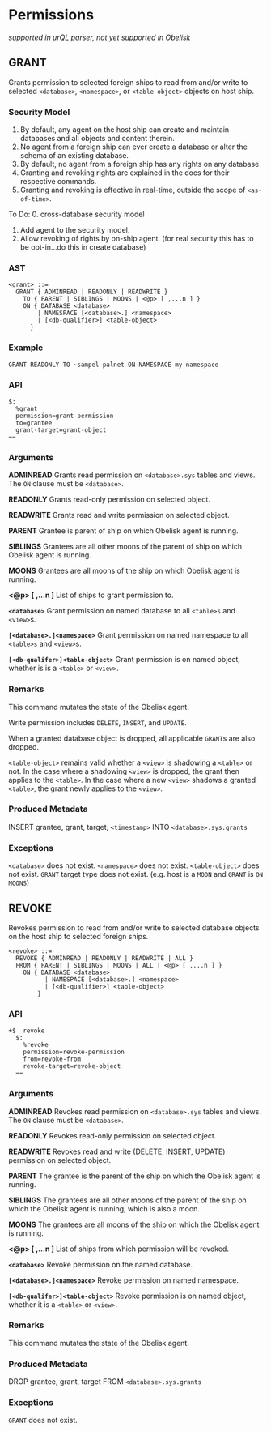 # Permissions
*supported in urQL parser, not yet supported in Obelisk*

## GRANT

Grants permission to selected foreign ships to read from and/or write to selected `<database>`, `<namespace>`, or `<table-object>` objects on host ship.

### Security Model

1. By default, any agent on the host ship can create and maintain databases and all objects and content therein.
2. No agent from a foreign ship can ever create a database or alter the schema of an existing database.
3. By default, no agent from a foreign ship has any rights on any database.
4. Granting and revoking rights are explained in the docs for their respective commands.
5. Granting and revoking is effective in real-time, outside the scope of `<as-of-time>`.

To Do:
0. cross-database security model
1. Add agent to the security model.
2. Allow revoking of rights by on-ship agent. (for real security this has to be opt-in...do this in create database)

### AST
```
<grant> ::=
  GRANT { ADMINREAD | READONLY | READWRITE }
    TO { PARENT | SIBLINGS | MOONS | <@p> [ ,...n ] }
    ON { DATABASE <database>
        | NAMESPACE [<database>.] <namespace>
        | [<db-qualifier>] <table-object> 
      }
```

### Example

`GRANT READONLY TO ~sampel-palnet ON NAMESPACE my-namespace`

### API
```
$:
  %grant
  permission=grant-permission
  to=grantee
  grant-target=grant-object
==
```

### Arguments

**ADMINREAD**
Grants read permission on `<database>.sys` tables and views.
The `ON` clause must be `<database>`.

**READONLY**
Grants read-only permission on selected object.

**READWRITE**
Grants read and write permission on selected object.

**PARENT**
Grantee is parent of ship on which Obelisk agent is running.

**SIBLINGS**
Grantees are all other moons of the parent of ship on which Obelisk agent is running.

**MOONS**
Grantees are all moons of the ship on which Obelisk agent is running.

**<@p> [ ,...n ]**
List of ships to grant permission to.

**`<database>`**
Grant permission on named database to all `<table>s` and `<view>`s.

**`[<database>.]<namespace>`**
Grant permission on named namespace to all `<table>s` and `<view>`s.

**`[<db-qualifer>]<table-object>`**
Grant permission is on named object, whether is is a `<table>` or `<view>`.

### Remarks

This command mutates the state of the Obelisk agent.

Write permission includes `DELETE`, `INSERT`, and `UPDATE`.

When a granted database object is dropped, all applicable `GRANT`s are also dropped.

`<table-object>` remains valid whether a `<view>` is shadowing a `<table>` or not.
In the case where a shadowing `<view>` is dropped, the grant then applies to the `<table>`. In the case where a new `<view>` shadows a granted `<table>`, the grant newly applies to the `<view>`.


### Produced Metadata

INSERT grantee, grant, target, `<timestamp>` INTO `<database>.sys.grants`

### Exceptions

`<database>` does not exist.
`<namespace>` does not exist.
`<table-object>` does not exist.
`GRANT` target type does not exist. (e.g. host is a `MOON` and `GRANT` is `ON MOONS`)


## REVOKE

Revokes permission to read from and/or write to selected database objects on the host ship to selected foreign ships.

```
<revoke> ::=
  REVOKE { ADMINREAD | READONLY | READWRITE | ALL }
  FROM { PARENT | SIBLINGS | MOONS | ALL | <@p> [ ,...n ] }
    ON { DATABASE <database>
          | NAMESPACE [<database>.] <namespace>
          | [<db-qualifier>] <table-object> 
        }
```


### API
```
+$  revoke
  $:
    %revoke
    permission=revoke-permission
    from=revoke-from
    revoke-target=revoke-object
  ==
```

### Arguments

**ADMINREAD**
Revokes read permission on `<database>.sys` tables and views. The `ON` clause must be `<database>`.

**READONLY**
Revokes read-only permission on selected object.

**READWRITE**
Revokes read and write (DELETE, INSERT, UPDATE) permission on selected object.

**PARENT**
The grantee is the parent of the ship on which the Obelisk agent is running.

**SIBLINGS**
The grantees are all other moons of the parent of the ship on which the Obelisk agent is running, which is also a moon.

**MOONS**
The grantees are all moons of the ship on which the Obelisk agent is running.

**<@p> [ ,...n ]**
List of ships from which permission will be revoked.

**`<database>`**
Revoke permission on the named database.

**`[<database>.]<namespace>`**
Revoke permission on named namespace.

**`[<db-qualifer>]<table-object>`**
Revoke permission is on named object, whether it is a `<table>` or `<view>`.

### Remarks

This command mutates the state of the Obelisk agent.

### Produced Metadata

DROP grantee, grant, target FROM `<database>.sys.grants`

### Exceptions

`GRANT` does not exist.
